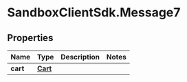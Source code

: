 # SandboxClientSdk.Message7

## Properties
Name | Type | Description | Notes
------------ | ------------- | ------------- | -------------
**cart** | [**Cart**](Cart.md) |  | 
